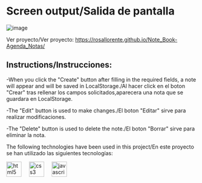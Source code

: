 <h1>Screen output/Salida de pantalla</h1>

![image](https://github.com/user-attachments/assets/48ffcb5d-ec54-479e-8ea3-1d85d89b1af2)

Ver proyecto/Ver proyecto: https://rosallorente.github.io/Note_Book-Agenda_Notas/

<h2>Instructions/Instrucciones:</h2>
-When you click the "Create" button after filling in the required fields, a note will appear and will be saved in LocalStorage./Al hacer click en el boton "Crear" tras rellenar los campos solicitados,aparecera una nota que se guardara en LocalStorage.

-The "Edit" button is used to make changes./El boton "Editar" sirve para realizar modificaciones.

-The "Delete" button is used to delete the note./El boton "Borrar" sirve para eliminar la nota.

<p>The following technologies have been used in this project/En este proyecto se han utilizado las siguientes tecnologías:</p>

<div align="left">
  <img src="https://cdn.jsdelivr.net/gh/devicons/devicon/icons/html5/html5-original.svg" height="40" alt="html5 logo"  />
  <img width="12" />
  <img src="https://cdn.jsdelivr.net/gh/devicons/devicon/icons/css3/css3-original.svg" height="40" alt="css3 logo"  />
  <img width="12" />
  <img src="https://cdn.jsdelivr.net/gh/devicons/devicon/icons/javascript/javascript-original.svg" height="40" alt="javascript logo"  />
</div>

###
